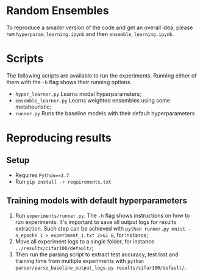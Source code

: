 # Random Ensembles

To reproduce a smaller version of the code and get an overall idea, please run
`hyperparam_learning.ipynb` and then `ensemble_learning.ipynb`.

# Scripts

The following scripts are available to run the experiments. Running
either of them with the `-h` flag shows their running options. 

   - `hyper_learner.py` Learns model hyperparameters;
   - `ensemble_learner.py` Learns weighted ensembles using some metaheuristic;
   - `runner.py` Runs the baseline models with their default hyperparameters

# Reproducing results

## Setup

- Requires `Python==3.7`
- Run `pip install -r requirements.txt`

## Training models with default hyperparameters

1. Run `experiments/runner.py`. The `-h` flag shows instructions on how to run experiments.
    It's important to save all output logs for results extraction. Such step can be achieved
    with `python runner.py mnist -n_epochs 1 > experiment_1.txt 2>&1 &`, for instance;
2. Move all experiment logs to a single folder, for instance `../results/cifar100/default/`;
3. Then run the parsing script to extract test accuracy, test lost and training time from 
    multiple experiments with `python parser/parse_baseline_output_logs.py results/cifar100/default/`.
